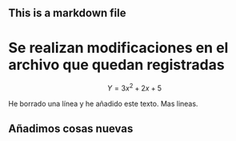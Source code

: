 ## This is a markdown file


# Se realizan modificaciones en el archivo que quedan registradas
$$
Y=3 x^2 +2 x +5
$$

He borrado una línea y he añadido este texto.
Mas lineas.

## Añadimos cosas nuevas

